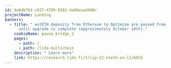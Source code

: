 ```yaml
---
id: 9a8db764-c027-4709-8202-4a68eaad988c
projectName: Landing
banners:
  - title: " wstETH deposits from Ethereum to Optimism are paused from October 7th
      until upgrade is complete (approximately October 14th)."
    cookieName: pause_bridge_2
    pages:
      - path: /
      - path: /lido-multichain
    description: " Learn more"
    link: https://research.lido.fi/t/lip-22-steth-on-l2/6855
---
```

